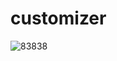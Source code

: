 # customizer

![83838](https://user-images.githubusercontent.com/41709736/75152167-294cf480-5754-11ea-982e-33a28756eafb.png)
